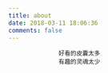 ```yaml
---
title: about
date: 2018-03-11 18:06:36
comments: false
---
```


                  好看的皮囊太多
                  有趣的灵魂太少
